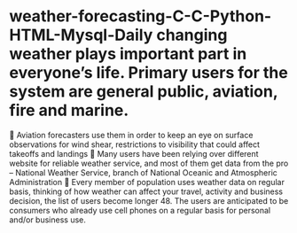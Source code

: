# weather-forecasting-C-C-Python-HTML-Mysql-Daily changing weather plays important part in everyone’s life. Primary users for the system are general public, aviation, fire and marine.
  Aviation forecasters use them in order to keep an eye on surface observations for wind shear, restrictions to visibility that could affect takeoffs and landings
  Many users have been relying over different website for reliable weather service, and most of them get data from the pro – National Weather Service, branch of National Oceanic and Atmospheric Administration 
 Every member of population uses weather data on regular basis, thinking of how weather can affect your travel, activity and business decision, the list of users become longer 48.
The users are anticipated to be consumers who already use cell phones on a regular basis for personal and/or business use.

